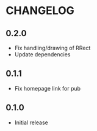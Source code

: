 # CHANGELOG

## 0.2.0

- Fix handling/drawing of RRect
- Update dependencies

## 0.1.1

- Fix homepage link for pub

## 0.1.0

- Initial release

